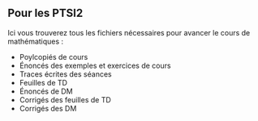 ## Pour les PTSI2

Ici vous trouverez tous les fichiers nécessaires pour avancer le cours de mathématiques :

* Poylcopiés de cours
* Énoncés des exemples et exercices de cours
* Traces écrites des séances
* Feuilles de TD
* Énoncés de DM
* Corrigés des feuilles de TD
* Corrigés des DM

